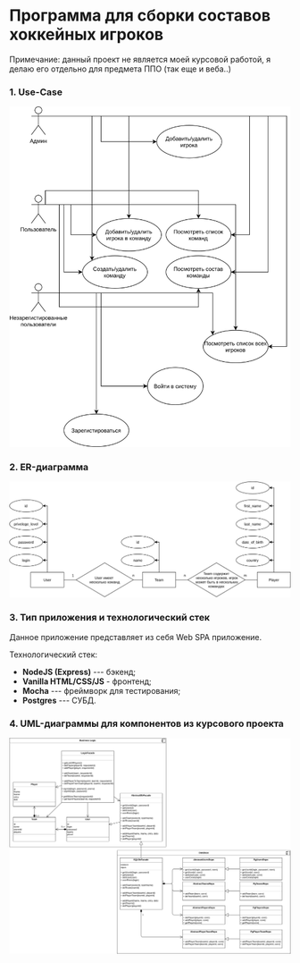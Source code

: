 # Программа для сборки составов хоккейных игроков

Примечание: данный проект не является моей курсовой работой, я делаю его отдельно для предмета ППО (так еще и веба..)

### 1. Use-Case

![use_case](./schemes/use_case.png)

### 2. ER-диаграмма

![er_diagram](./schemes/er_diagram.png)

### 3. Тип приложения и технологический стек

Данное приложение представляет из себя Web SPA приложение.

Технологический стек:
* **NodeJS (Express)** --- бэкенд;
* **Vanilla HTML/CSS/JS** - фронтенд;
* **Mocha** --- фреймворк для тестирования;
* **Postgres** --- СУБД.

### 4. UML-диаграммы для компонентов из курсового проекта

![uml_diagram](./schemes/uml_diagram.png)
